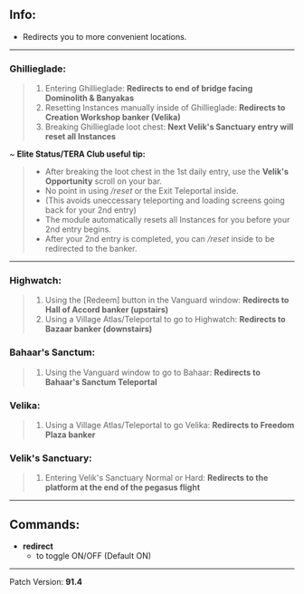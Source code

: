 ## Info:

- Redirects you to more convenient locations.

---

### Ghillieglade:
>1) Entering Ghillieglade: **Redirects to end of bridge facing Dominolith & Banyakas**
>2) Resetting Instances manually inside of Ghillieglade: **Redirects to Creation Workshop banker (Velika)**
>3) Breaking Ghillieglade loot chest: **Next Velik's Sanctuary entry will reset all Instances**

 ~ **Elite Status/TERA Club useful tip:**
>- After breaking the loot chest in the 1st daily entry, use the **Velik's Opportunity** scroll on your bar.
>- No point in using */reset* or the Exit Teleportal inside.
>- (This avoids uneccessary teleporting and loading screens going back for your 2nd entry)
>- The module automatically resets all Instances for you before your 2nd entry begins.
>- After your 2nd entry is completed, you can */reset* inside to be redirected to the banker.

---

### Highwatch:
>1) Using the [Redeem] button in the Vanguard window: **Redirects to Hall of Accord banker (upstairs)**
>2) Using a Village Atlas/Teleportal to go to Highwatch: **Redirects to Bazaar banker (downstairs)**

### Bahaar's Sanctum:
>1) Using the Vanguard window to go to Bahaar: **Redirects to Bahaar's Sanctum Teleportal**

### Velika:
>1) Using a Village Atlas/Teleportal to go Velika: **Redirects to Freedom Plaza banker**

### Velik's Sanctuary:
>1) Entering Velik's Sanctuary Normal or Hard: **Redirects to the platform at the end of the pegasus flight**


---

## Commands:

- **redirect**
  - to toggle ON/OFF (Default ON)

---

Patch Version: **91.4**